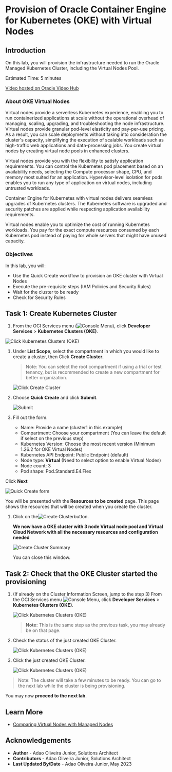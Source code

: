 # Provision of Oracle Container Engine for Kubernetes (OKE) with Virtual Nodes

## Introduction

On this lab, you will provision the infrastructure needed to run the Oracle Managed Kubernetes Cluster, including the Virtual Nodes Pool.

Estimated Time: 5 minutes

[Video hosted on Oracle Video Hub](videohub:1_0ikxjob4)

### About OKE Virtual Nodes

Virtual nodes provide a serverless Kubernetes experience, enabling you to run containerized applications at scale without the operational overhead of managing, scaling, upgrading, and troubleshooting the node infrastructure. Virtual nodes provide granular pod-level elasticity and pay-per-use pricing. As a result, you can scale deployments without taking into consideration the cluster's capacity, simplifying the execution of scalable workloads such as high-traffic web applications and data-processing jobs. You create virtual nodes by creating virtual node pools in enhanced clusters.

Virtual nodes provide you with the flexibility to satisfy application requirements. You can control the Kubernetes pod placement based on an availability needs, selecting the Compute processor shape, CPU, and memory most suited for an application. Hypervisor-level isolation for pods enables you to run any type of application on virtual nodes, including untrusted workloads.

Container Engine for Kubernetes with virtual nodes delivers seamless upgrades of Kubernetes clusters. The Kubernetes software is upgraded and security patches are applied while respecting application availability requirements.

Virtual nodes enable you to optimize the cost of running Kubernetes workloads. You pay for the exact compute resources consumed by each Kubernetes pod instead of paying for whole servers that might have unused capacity.

### Objectives

In this lab, you will:

* Use the Quick Create workflow to provision an OKE cluster with Virtual Nodes
* Execute the pre-requisite steps (IAM Policies and Security Rules)
* Wait for the cluster to be ready
* Check for Security Rules

## Task 1: Create Kubernetes Cluster

1. From the OCI Services menu (![Console Menu](images/oci_hamburger_menu.png)), click **Developer Services** > **Kubernetes Clusters (OKE)**.

  ![Click Kubernetes Clusters (OKE)](images/oci_oke_menu.png)

1. Under **List Scope**, select the compartment in which you would like to create a cluster, then Click **Create Cluster**.

    > Note: You can select the root compartment if using a trial or test tenancy, but is recommended to create a new compartment for better organization.

    ![Click Create Cluster](images/oci_oke_landing.png)

1. Choose **Quick Create** and click **Submit**.

    ![Submit](images/oke_create_cluster_quick_create.png)

1. Fill out the form.

    * Name: Provide a name (cluster1 in this example)
    * Compartment: Choose your compartment (You can leave the default if select on the previous step)
    * Kubernetes Version: Choose the most recent version (Minimum 1.26.2 for OKE Virtual Nodes)
    * Kubernetes API Endpoint: Public Endpoint (default)
    * Node type: **Virtual** (Need to select option to enable Virtual Nodes)
    * Node count: 3
    * Pod shape: Pod.Standard.E4.Flex

  Click **Next**

  ![Quick Create form](images/oke_create_quick_cluster_form.png)

  You will be presented with the **Resources to be created** page. This page shows the resources that will be created when you create the cluster.

1. Click on the![Create Cluster](images/oke_create_cluster_button.png)button.

    **We now have a OKE cluster with 3 node Virtual node pool and Virtual Cloud Network with all the necessary resources and configuration needed**

    ![Create Cluster Summary](images/oke_created_resources.png)

    You can close this window.

## Task 2: Check that the OKE Cluster started the provisioning

1. (If already on the Cluster Information Screen, jump to the step 3) From the OCI Services menu ![Console Menu](images/oci_hamburger_menu.png), click **Developer Services** > **Kubernetes Clusters (OKE)**.

    ![Click Kubernetes Clusters (OKE)](images/oci_oke_menu.png)

    > **Note:** This is the same step as the previous task, you may already be on that page.

1. Check the status of the just created OKE Cluster.

    ![Click Kubernetes Clusters (OKE)](images/oke_list_clusters_creating.png)

1. Click the just created OKE Cluster.

    ![Click Kubernetes Clusters (OKE)](images/oke_creating_cluster.png)

> Note: The cluster will take a few minutes to be ready. You can go to the next lab while the cluster is being provisioning.

You may now **proceed to the next lab**.

## Learn More

* [Comparing Virtual Nodes with Managed Nodes](https://docs.oracle.com/en-us/iaas/Content/ContEng/Tasks/contengcomparingvirtualwithmanagednodes_topic.htm#contengusingvirtualormanagednodes_topic)

## Acknowledgements

* **Author** - Adao Oliveira Junior, Solutions Architect
* **Contributors** -  Adao Oliveira Junior, Solutions Architect
* **Last Updated By/Date** - Adao Oliveira Junior, May 2023
